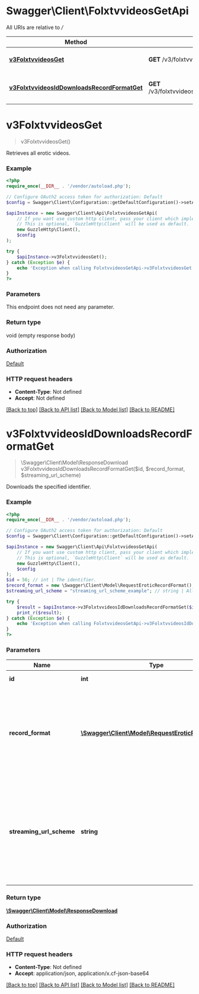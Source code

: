 # Swagger\Client\FolxtvvideosGetApi

All URIs are relative to */*

Method | HTTP request | Description
------------- | ------------- | -------------
[**v3FolxtvvideosGet**](FolxtvvideosGetApi.md#v3folxtvvideosget) | **GET** /v3/folxtvvideos | Retrieves all erotic videos.
[**v3FolxtvvideosIdDownloadsRecordFormatGet**](FolxtvvideosGetApi.md#v3folxtvvideosiddownloadsrecordformatget) | **GET** /v3/folxtvvideos/{id}/downloads/{recordFormat} | Downloads the specified identifier.

# **v3FolxtvvideosGet**
> v3FolxtvvideosGet()

Retrieves all erotic videos.

### Example
```php
<?php
require_once(__DIR__ . '/vendor/autoload.php');

// Configure OAuth2 access token for authorization: Default
$config = Swagger\Client\Configuration::getDefaultConfiguration()->setAccessToken('YOUR_ACCESS_TOKEN');

$apiInstance = new Swagger\Client\Api\FolxtvvideosGetApi(
    // If you want use custom http client, pass your client which implements `GuzzleHttp\ClientInterface`.
    // This is optional, `GuzzleHttp\Client` will be used as default.
    new GuzzleHttp\Client(),
    $config
);

try {
    $apiInstance->v3FolxtvvideosGet();
} catch (Exception $e) {
    echo 'Exception when calling FolxtvvideosGetApi->v3FolxtvvideosGet: ', $e->getMessage(), PHP_EOL;
}
?>
```

### Parameters
This endpoint does not need any parameter.

### Return type

void (empty response body)

### Authorization

[Default](../../README.md#Default)

### HTTP request headers

 - **Content-Type**: Not defined
 - **Accept**: Not defined

[[Back to top]](#) [[Back to API list]](../../README.md#documentation-for-api-endpoints) [[Back to Model list]](../../README.md#documentation-for-models) [[Back to README]](../../README.md)

# **v3FolxtvvideosIdDownloadsRecordFormatGet**
> \Swagger\Client\Model\ResponseDownload v3FolxtvvideosIdDownloadsRecordFormatGet($id, $record_format, $streaming_url_scheme)

Downloads the specified identifier.

### Example
```php
<?php
require_once(__DIR__ . '/vendor/autoload.php');

// Configure OAuth2 access token for authorization: Default
$config = Swagger\Client\Configuration::getDefaultConfiguration()->setAccessToken('YOUR_ACCESS_TOKEN');

$apiInstance = new Swagger\Client\Api\FolxtvvideosGetApi(
    // If you want use custom http client, pass your client which implements `GuzzleHttp\ClientInterface`.
    // This is optional, `GuzzleHttp\Client` will be used as default.
    new GuzzleHttp\Client(),
    $config
);
$id = 56; // int | The identifier.
$record_format = new \Swagger\Client\Model\RequestEroticRecordFormat(); // \Swagger\Client\Model\RequestEroticRecordFormat | The record format used for download.    Values:    4 = Mobile (480x270)    5 = SD (1024x576)    6 = HD (1280x720)    9 = Full-HD (1920x1280)
$streaming_url_scheme = "streaming_url_scheme_example"; // string | Allows to set the URL scheme for the streaming URL.    Values:    http    https    Default value is set according to API internal settings and may vary by client or over time.

try {
    $result = $apiInstance->v3FolxtvvideosIdDownloadsRecordFormatGet($id, $record_format, $streaming_url_scheme);
    print_r($result);
} catch (Exception $e) {
    echo 'Exception when calling FolxtvvideosGetApi->v3FolxtvvideosIdDownloadsRecordFormatGet: ', $e->getMessage(), PHP_EOL;
}
?>
```

### Parameters

Name | Type | Description  | Notes
------------- | ------------- | ------------- | -------------
 **id** | **int**| The identifier. |
 **record_format** | [**\Swagger\Client\Model\RequestEroticRecordFormat**](../Model/.md)| The record format used for download.    Values:    4 &#x3D; Mobile (480x270)    5 &#x3D; SD (1024x576)    6 &#x3D; HD (1280x720)    9 &#x3D; Full-HD (1920x1280) |
 **streaming_url_scheme** | **string**| Allows to set the URL scheme for the streaming URL.    Values:    http    https    Default value is set according to API internal settings and may vary by client or over time. | [optional]

### Return type

[**\Swagger\Client\Model\ResponseDownload**](../Model/ResponseDownload.md)

### Authorization

[Default](../../README.md#Default)

### HTTP request headers

 - **Content-Type**: Not defined
 - **Accept**: application/json, application/x.cf-json-base64

[[Back to top]](#) [[Back to API list]](../../README.md#documentation-for-api-endpoints) [[Back to Model list]](../../README.md#documentation-for-models) [[Back to README]](../../README.md)

